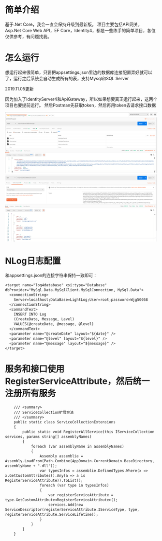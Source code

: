 # 简单介绍
基于.Net Core，我会一直会保持升级到最新版。
项目主要包括API网关，Asp.Net Core Web API，EF Core，Identity4，都是一些练手的简单项目，各位仅供参考，有问题找我。

# 怎么运行
想运行起来很简单，只要把appsettings.json里边的数据库连接配置弄好就可以了，运行之后系统会自动生成所有的表，支持Mysql和SQL Server

2019.11.05更新

因为加入了IdentityServer4和ApiGateway，所以如果想要真正运行起来，这两个项目也要提前运行。
然后Postman先获取token，然后再用token去请求接口数据

![](https://github.com/IMJacky/picturestore/blob/master/%E4%BC%81%E4%B8%9A%E5%BE%AE%E4%BF%A1%E6%88%AA%E5%9B%BE_15730038295612.png)
![](https://github.com/IMJacky/picturestore/blob/master/%E4%BC%81%E4%B8%9A%E5%BE%AE%E4%BF%A1%E6%88%AA%E5%9B%BE_15730038472866.png)

# NLog日志配置
和appsettings.json的连接字符串保持一致即可：
```
<target name="log4database" xsi:type="Database" dbProvider="MySql.Data.MySqlClient.MySqlConnection, MySql.Data">
  <connectionString>
	Server=localhost;DataBase=LightLog;User=root;password=Wjg50058
  </connectionString>
  <commandText>
	INSERT INTO Log
	(CreateDate, Message, Level) 
	VALUES(@createDate, @message, @level)
  </commandText>
  <parameter name="@createDate" layout="${date}" />
  <parameter name="@level" layout="${level}" />
  <parameter name="@message" layout="${message}" />
</target>
```
# 服务和接口使用RegisterServiceAttribute，然后统一注册所有服务
```
    /// <summary>
    /// ServiceCollection扩展方法
    /// </summary>
    public static class ServiceCollectionExtensions
    {
        public static void RegisterAllService(this IServiceCollection services, params string[] assemblyNames)
        {
            foreach (var assemblyName in assemblyNames)
            {
                Assembly assemblie = Assembly.LoadFrom(Path.Combine(AppDomain.CurrentDomain.BaseDirectory, assemblyName + ".dll"));
                var typesInfos = assemblie.DefinedTypes.Where(x => x.GetCustomAttributes().Any(a => a is RegisterServiceAttribute)).ToList();
                foreach (var type in typesInfos)
                {
                    var registerServiceAttribute = type.GetCustomAttribute<RegisterServiceAttribute>();
                    services.Add(new ServiceDescriptor(registerServiceAttribute.IServiceType, type, registerServiceAttribute.ServiceLifetime));
                }
            }
        }
    }
```
